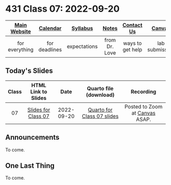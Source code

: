 # 431 Class 07: 2022-09-20

[Main Website](https://thomaselove.github.io/431-2022/) | [Calendar](https://thomaselove.github.io/431-2022/calendar.html) | [Syllabus](https://thomaselove.github.io/431-syllabus-2022/) | [Notes](https://thomaselove.github.io/431-notes/) | [Contact Us](https://thomaselove.github.io/431-2022/contact.html) | [Canvas](https://canvas.case.edu) | [Data and Code](https://github.com/THOMASELOVE/431-data)
:-----------: | :--------------: | :----------: | :---------: | :-------------: | :-----------: | :------------:
for everything | for deadlines | expectations | from Dr. Love | ways to get help | lab submission | for downloads

## Today's Slides

Class | HTML Link to Slides | Date | Quarto file (download) | Recording
:---: | :------------: | :---: | :--------------: | :----: 
07 | [Slides for Class 07](https://thomaselove.github.io/431-slides-2022/class07.html) | 2022-09-20 | [Quarto for Class 07 slides](https://thomaselove.github.io/431-slides-2022/class07.qmd) | Posted to Zoom at [Canvas](https://canvas.case.edu) ASAP.

## Announcements

To come.

## One Last Thing

To come.
